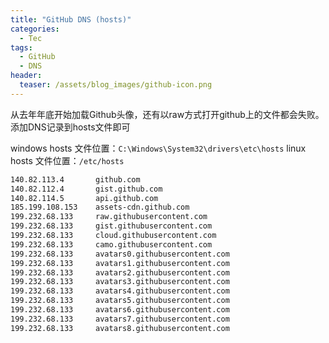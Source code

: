 ```yaml
---
title: "GitHub DNS (hosts)"
categories:
  - Tec
tags:
  - GitHub
  - DNS
header:
  teaser: /assets/blog_images/github-icon.png
---
```

从去年年底开始加载Github头像，还有以raw方式打开github上的文件都会失败。添加DNS记录到hosts文件即可

windows hosts 文件位置：`C:\Windows\System32\drivers\etc\hosts`
linux hosts 文件位置：`/etc/hosts`

```sh
140.82.113.4       github.com
140.82.112.4       gist.github.com
140.82.114.5       api.github.com
185.199.108.153    assets-cdn.github.com
199.232.68.133     raw.githubusercontent.com
199.232.68.133     gist.githubusercontent.com
199.232.68.133     cloud.githubusercontent.com
199.232.68.133     camo.githubusercontent.com
199.232.68.133     avatars0.githubusercontent.com
199.232.68.133     avatars1.githubusercontent.com
199.232.68.133     avatars2.githubusercontent.com
199.232.68.133     avatars3.githubusercontent.com
199.232.68.133     avatars4.githubusercontent.com
199.232.68.133     avatars5.githubusercontent.com
199.232.68.133     avatars6.githubusercontent.com
199.232.68.133     avatars7.githubusercontent.com
199.232.68.133     avatars8.githubusercontent.com
```
